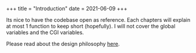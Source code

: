 +++
title = "Introduction"
date = 2021-06-09
+++

Its nice to have the codebase open as reference.
Each chapters will explain at most 1 function to keep short (hopefully).
I will not cover the global variables and the CGI variables.

Please read about the design philosophy [here](https://sqlite.org/althttpd/doc/trunk/althttpd.md).
